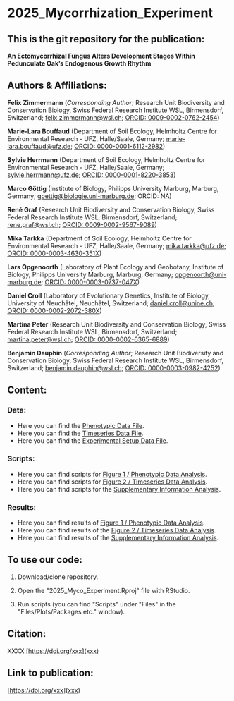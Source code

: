 # **2025_Mycorrhization_Experiment**

## This is the git repository for the publication:

**An Ectomycorrhizal Fungus Alters Development Stages Within Pedunculate Oak’s Endogenous Growth Rhythm**



## Authors & Affiliations:

**Felix Zimmermann** (*Corresponding Author*; Research Unit Biodiversity and Conservation Biology, Swiss Federal Research Institute WSL, Birmensdorf, Switzerland; felix.zimmermann@wsl.ch; [ORCID: 0009-0002-0762-2454](https://orcid.org/0009-0002-0762-2454))

**Marie-Lara Bouffaud** (Department of Soil Ecology, Helmholtz Centre for Environmental Research - UFZ, Halle/Saale, Germany; marie-lara.bouffaud@ufz.de; [ORCID: 0000-0001-6112-2982](https://orcid.org/0000-0001-6112-2982))

**Sylvie Herrmann** (Department of Soil Ecology, Helmholtz Centre for Environmental Research - UFZ, Halle/Saale, Germany; sylvie.herrmann@ufz.de; [ORCID: 0000-0001-8220-3853](https://orcid.org/0000-0001-8220-3853))

**Marco Göttig** (Institute of Biology, Philipps University Marburg, Marburg, Germany; goettig@biologie.uni-marburg.de; ORCID: NA)

**René Graf** (Research Unit Biodiversity and Conservation Biology, Swiss Federal Research Institute WSL, Birmensdorf, Switzerland; rene.graf@wsl.ch; [ORCID: 0009-0002-9567-9089](https://orcid.org/0009-0002-9567-9089))

**Mika Tarkka** (Department of Soil Ecology, Helmholtz Centre for Environmental Research - UFZ, Halle/Saale, Germany; mika.tarkka@ufz.de; [ORCID: 0000-0003-4630-351X](https://orcid.org/0000-0003-4630-351X))

**Lars Opgenoorth** (Laboratory of Plant Ecology and Geobotany, Institute of Biology, Philipps University Marburg, Marburg, Germany; opgenoorth@uni-marburg.de; [ORCID: 0000-0003-0737-047X](https://orcid.org/0000-0003-0737-047X))

**Daniel Croll** (Laboratory of Evolutionary Genetics, Institute of Biology, University of Neuchâtel, Neuchâtel, Switzerland; daniel.croll@unine.ch; [ORCID: 0000-0002-2072-380X](https://orcid.org/0000-0002-2072-380X))

**Martina Peter** (Research Unit Biodiversity and Conservation Biology, Swiss Federal Research Institute WSL, Birmensdorf, Switzerland; martina.peter@wsl.ch; [ORCID: 0000-0002-6365-6889](https://orcid.org/0000-0002-6365-6889))

**Benjamin Dauphin** (*Corresponding Author*; Research Unit Biodiversity and Conservation Biology, Swiss Federal Research Institute WSL, Birmensdorf, Switzerland; benjamin.dauphin@wsl.ch; [ORCID: 0000-0003-0982-4252](https://orcid.org/0000-0003-0982-4252))


## Content:

### Data:

* Here you can find the [Phenotypic Data File](https://github.com/nnamremmizxilef/2025_Mycorrhization_Experiment/blob/main/data/phenotypic_data/pheno_data.csv).
* Here you can find the [Timeseries Data File](https://github.com/nnamremmizxilef/2025_Mycorrhization_Experiment/blob/main/data/time_series_data/time_series.csv).
* Here you can find the [Experimental Setup Data File](https://github.com/nnamremmizxilef/2025_Mycorrhization_Experiment/blob/main/data/experimental_design/randomization.csv).

### Scripts:

* Here you can find scripts for [Figure 1 / Phenotypic Data Analysis](https://github.com/nnamremmizxilef/2025_Mycorrhization_Experiment/blob/main/scripts/figure1_phenotypicdata.R).
* Here you can find scripts for [Figure 2 / Timeseries Data Analysis](https://github.com/nnamremmizxilef/2025_Mycorrhization_Experiment/blob/main/scripts/figure2_timeseries.R).
* Here you can find scripts for the [Supplementary Information Analysis](https://github.com/nnamremmizxilef/2025_Mycorrhization_Experiment/blob/main/scripts/SI.R).

### Results:

* Here you can find results of [Figure 1 / Phenotypic Data Analysis](https://github.com/nnamremmizxilef/2025_Mycorrhization_Experiment/tree/main/results/Figure1).
* Here you can find results of the [Figure 2 / Timeseries Data Analysis](https://github.com/nnamremmizxilef/2025_Mycorrhization_Experiment/tree/main/results/Figure2).
* Here you can find results of the [Supplementary Information Analysis](https://github.com/nnamremmizxilef/2025_Mycorrhization_Experiment/tree/main/results/SI).



## To use our code:

1. Download/clone repository.

2. Open the "2025_Myco_Experiment.Rproj" file with RStudio.

3. Run scripts (you can find "Scripts" under "Files" in the "Files/Plots/Packages etc." window).
   

## Citation:

XXXX [https://doi.org/xxx](xxx)


## Link to publication:

[https://doi.org/xxx](xxx)